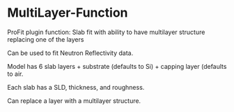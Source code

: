 # MultiLayer-Function
ProFit plugin function: Slab fit with ability to have multilayer structure replacing one of the layers

Can be used to fit Neutron Reflectivity data.

Model has 6 slab layers + substrate (defaults to Si) + capping layer (defaults to air.

Each slab has a SLD, thickness, and roughness.

Can replace a layer with a multilayer structure.

